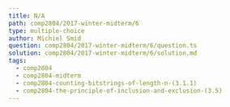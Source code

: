 ```yaml
---
title: N/A
path: comp2804/2017-winter-midterm/6
type: multiple-choice
author: Michiel Smid
question: comp2804/2017-winter-midterm/6/question.ts
solution: comp2804/2017-winter-midterm/6/solution.md
tags:
  - comp2804
  - comp2804-midterm
  - comp2804-counting-bitstrings-of-length-n-(3.1.1)
  - comp2804-the-principle-of-inclusion-and-exclusion-(3.5)
---
```

